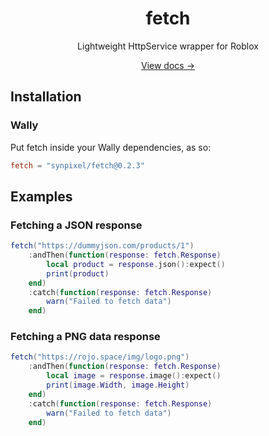 <div align="center">
  <h1>fetch</h1>
  <p>Lightweight HttpService wrapper for Roblox</p>
  <a href="https://synpixel.github.io/rbx-fetch/">View docs →</a>
</div>

## Installation

### Wally

Put fetch inside your Wally dependencies, as so:

```toml
fetch = "synpixel/fetch@0.2.3"
```

## Examples

### Fetching a JSON response

```lua
fetch("https://dummyjson.com/products/1")
	:andThen(function(response: fetch.Response)
		local product = response.json():expect()
		print(product)
	end)
	:catch(function(response: fetch.Response)
		warn("Failed to fetch data")
	end)
```

### Fetching a PNG data response

```lua
fetch("https://rojo.space/img/logo.png")
    :andThen(function(response: fetch.Response)
        local image = response.image():expect()
        print(image.Width, image.Height)
    end)
    :catch(function(response: fetch.Response)
        warn("Failed to fetch data")
    end)
```
